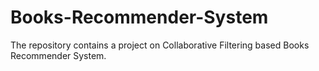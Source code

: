 # Books-Recommender-System
The repository contains a project on Collaborative Filtering based Books Recommender System.
